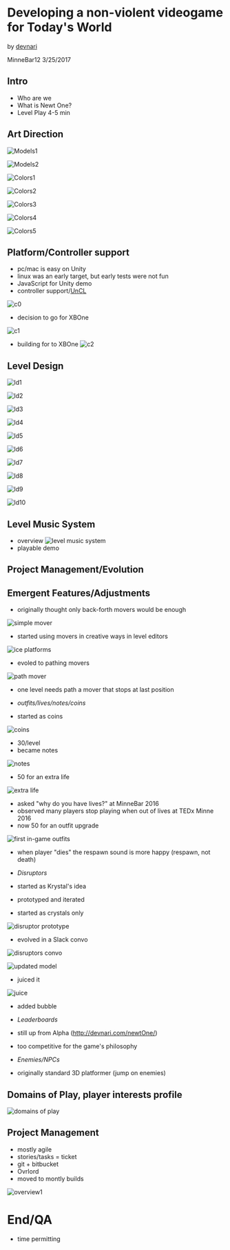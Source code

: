 Developing a non-violent videogame for Today's World
====================================================

by [devnari](http://devnari.com)

MinneBar12 3/25/2017 

Intro
---------
- Who are we
- What is Newt One?
- Level Play 4-5 min

Art Direction
-------------
![Models1](MO1.png)

![Models2](MO2.png)

![Colors1](Col1.png)

![Colors2](Col2.png)

![Colors3](Col3.png)

![Colors4](Col4.png)

![Colors5](Col5.png)

 
Platform/Controller support
---------------------------
 - pc/mac is easy on Unity
 - linux was an early target, but early tests were not fun
 - JavaScript for Unity demo
 - controller support/[UnCL](http://devjana.net/uncl/api)
 
 ![c0](c_supportedController.jpg)
 
 - decision to go for XBOne
 
 ![c1](c_sdk.jpg)
 
 - building for to XBOne
![c2](c_xboneBuild0.jpg)


Level Design
------------
![ld1](http://i.imgur.com/7Tycv2z.png)

![ld2](http://i.imgur.com/Eb5PyQw.png)

![ld3](http://i.imgur.com/5N15Xjq.png)

![ld4](http://i.imgur.com/9QY1C50.png)

![ld5](http://i.imgur.com/73OrrvT.png)

![ld6](LD5.png)

![ld7](LD6.png)

![ld8](LD7.png)
 
![ld9](LD8.png)

![ld10](LD9.png)

Level Music System
-------------------
- overview
![level music system](http://i.imgur.com/xkYgI2E.png)
- playable demo

Project Management/Evolution
----------------------------

Emergent Features/Adjustments
-----------------------------
- originally thought only back-forth movers would be enough

![simple mover](http://i.giphy.com/wJBvOcuQGQ4wM.gif)

- started using movers in creative ways in level editors

![ice platforms](http://i.giphy.com/ao8jlGusmfFPq.gif)

- evoled to pathing movers

![path mover](http://i.giphy.com/12VgkJtVNatuhi.gif)

- one level needs path a mover that stops at last position

- *outfits/lives/notes/coins*
- started as coins

![coins](http://i.imgur.com/IzUyEZX.gif)

- 30/level
- became notes

![notes](http://i.giphy.com/zmgRgFI3Xtvj2.gif)

- 50 for an extra life

![extra life](http://i.giphy.com/cB4ukcrbK9lfi.gif)

- asked "why do you have lives?" at MinneBar 2016
- observed many players stop playing when out of lives at TEDx Minne 2016
- now 50 for an outfit upgrade

![first in-game outfits](http://i.imgur.com/YWOoPvt.png)

- when player "dies" the respawn sound is more happy (respawn, not death)

- *Disruptors*
- started as Krystal's idea
- prototyped and iterated
- started as crystals only

![disruptor prototype](http://i.giphy.com/1O56HXGkmcNUI.gif)
- evolved in a Slack convo
 
![disruptors convo](http://i.imgur.com/EYEMZZh.png)

![updated model](http://i.giphy.com/PqKEG8xOsARva.gif)
- juiced it

![juice](http://i.giphy.com/whuC8e1GX7xx6.gif)
- added bubble

- *Leaderboards*
- still up from Alpha (http://devnari.com/newtOne/)
- too competitive for the game's philosophy

- *Enemies/NPCs*
- originally standard 3D platformer (jump on enemies)


Domains of Play, player interests profile
-----------------------------------------
![domains of play](newtDomains.png)

Project Management
------------------
 - mostly agile
 - stories/tasks = ticket
 - git + bitbucket 
 - Ovrlord
 - moved to montly builds
 
![overview1](http://i.imgur.com/MpIJKl1.png)

End/QA
======
- time permitting
